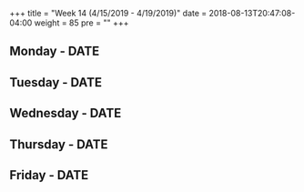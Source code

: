 +++
title = "Week 14 (4/15/2019 - 4/19/2019)"
date = 2018-08-13T20:47:08-04:00
weight = 85
pre = "<b></b>"
+++

## Monday - DATE

## Tuesday - DATE

## Wednesday - DATE

## Thursday - DATE

## Friday - DATE